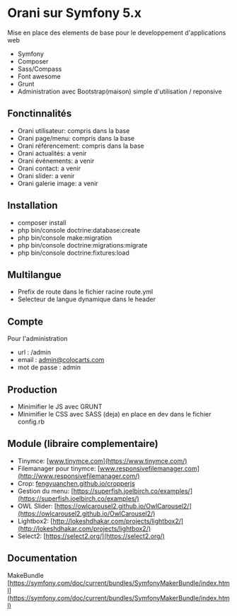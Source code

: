 # Orani sur Symfony 5.x

Mise en place des elements de base pour le developpement d'applications web


* Symfony
* Composer
* Sass/Compass
* Font awesome
* Grunt
* Administration avec Bootstrap(maison) simple d'utilisation / reponsive


## Fonctinnalités
* Orani utilisateur: compris dans la base
* Orani page/menu: compris dans la base
* Orani référencement: compris dans la base
* Orani actualités: a venir
* Orani événements: a venir
* Orani contact: a venir
* Orani slider: a venir
* Orani galerie image: a venir


## Installation
* composer install
* php bin/console doctrine:database:create
* php bin/console make:migration
* php bin/console doctrine:migrations:migrate
* php bin/console doctrine:fixtures:load

## Multilangue

* Prefix de route dans le fichier racine route.yml
* Selecteur de langue dynamique dans le header

## Compte
Pour l'administration

* url : /admin
* email : admin@colocarts.com
* mot de passe : admin


## Production

* Minimifier le JS avec GRUNT
* Minimifier le CSS avec SASS (deja) en place en dev dans le fichier config.rb


## Module (libraire complementaire)

* Tinymce: [www.tinymce.com](https://www.tinymce.com/)
* Filemanager pour tinymce: [www.responsivefilemanager.com](http://www.responsivefilemanager.com/)
* Crop: [fengyuanchen.github.io/cropperjs](https://fengyuanchen.github.io/cropperjs/)
* Gestion du menu: [https://superfish.joelbirch.co/examples/](https://superfish.joelbirch.co/examples/)
* OWL Slider: [https://owlcarousel2.github.io/OwlCarousel2/](https://owlcarousel2.github.io/OwlCarousel2/)
* Lightbox2: [http://lokeshdhakar.com/projects/lightbox2/](http://lokeshdhakar.com/projects/lightbox2/)
* Select2: [https://select2.org/](https://select2.org/)

## Documentation
MakeBundle [https://symfony.com/doc/current/bundles/SymfonyMakerBundle/index.html](https://symfony.com/doc/current/bundles/SymfonyMakerBundle/index.html)
